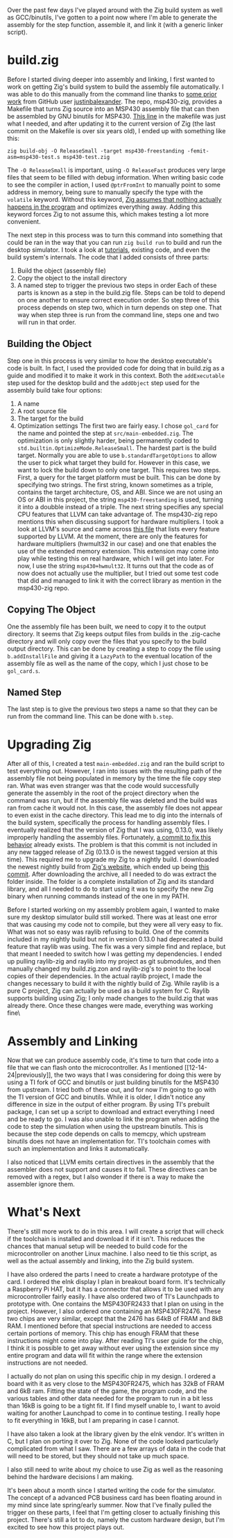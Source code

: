 Over the past few days I've played around with the Zig build system as well as GCC/binutils, I've gotten to a point now where I'm able to generate the assembly for the step function, assemble it, and link it (with a generic linker script).

# build.zig
Before I started diving deeper into assembly and linking, I first wanted to work on getting Zig's build system to build the assembly file automatically. I was able to do this manually from the command line thanks to [some prior work](https://github.com/justinbalexander/msp430-zig) from GitHub user [justinbalexander](https://github.com/justinbalexander). The repo, msp430-zig, provides a Makefile that turns Zig source into an MSP430 assembly file that can then be assembled by GNU binutils for MSP430. [This line](https://github.com/justinbalexander/msp430-zig/blob/003280c5cf6ae6f8a22a13c383dc4e0947056436/Makefile#L11) in the makefile was just what I needed, and after updating it to the current version of Zig (the last commit on the Makefile is over six years old), I ended up with something like this:
```
zig build-obj -O ReleaseSmall -target msp430-freestanding -femit-asm=msp430-test.s msp430-test.zig
```
The `-O ReleaseSmall` is important, using `-O ReleaseFast` produces very large files that seem to be filled with debug information. When writing basic code to see the compiler in action, I used `@ptrFromInt` to manually point to some address in memory, being sure to manually specify the type with the `volatile` keyword. Without this keyword, [Zig assumes that nothing actually happens in the program](https://ziglang.org/documentation/master/#volatile) and optimizes everything away. Adding this keyword forces Zig to not assume this, which makes testing a lot more convenient.

The next step in this process was to turn this command into something that could be ran in the way that you can run `zig build run` to build and run the desktop simulator. I took a look at [tutorials](https://zig.news/xq/zig-build-explained-part-1-59lf), existing code, and even the build system's internals. The code that I added consists of three parts:
1. Build the object (assembly file)
2. Copy the object to the install directory
3. A named step to trigger the previous two steps in order
Each of these parts is known as a step in the build.zig file. Steps can be told to depend on one another to ensure correct execution order. So step three of this process depends on step two, which in turn depends on step one. That way when step three is run from the command line, steps one and two will run in that order.
## Building the Object
Step one in this process is very similar to how the desktop executable's code is built. In fact, I used the provided code for doing that in build.zig as a guide and modified it to make it work in this context. Both the `addExecutable` step used for the desktop build and the `addObject` step used for the assembly build take four options:
1. A name
2. A root source file
3. The target for the build
4. Optimization settings
The first two are fairly easy. I chose `gol_card` for the name and pointed the step at `src/main-embedded.zig`. The optimization is only slightly harder, being permanently coded to `std.builtin.OptimizeMode.ReleaseSmall`. The hardest part is the build target. Normally you are able to use `b.standardTargetOptions` to allow the user to pick what target they build for. However in this case, we want to lock the build down to only one target. This requires two steps. First, a query for the target platform must be built. This can be done by specifying two strings. The first string, known sometimes as a triple, contains the target architecture, OS, and ABI. Since we are not using an OS or ABI in this project, the string `msp430-freestanding` is used, turning it into a doubble instead of a triple. The next string specifies any special CPU features that LLVM can take advantage of. The msp430-zig repo mentions this when discussing support for hardware multipliers. I took a look at LLVM's source and came across [this file](https://github.com/llvm/llvm-project/blob/99dddef340e566e9d303010f1219f7d7d6d37a11/llvm/lib/Target/MSP430/MSP430.td#L4) that lists every feature supported by LLVM. At the moment, there are only the features for hardware multipliers (hwmult32 in our case) and one that enables the use of the extended memory extension. This extension may come into play while testing this on real hardware, which I will get into later. For now, I use the string `msp430+hwmult32`. It turns out that the code as of now does not actually use the multiplier, but I tried out some test code that did and managed to link it with the correct library as mention in the msp430-zig repo.

## Copying The Object
One the assembly file has been built, we need to copy it to the output directory. It seems that Zig keeps output files from builds in the .zig-cache directory and will only copy over the files that you specify to the build output directory. This can be done by creating a step to copy the file using `b.addInstallFile` and giving it a `LazyPath` to the eventual location of the assembly file as well as the name of the copy, which I just chose to be `gol_card.s`.

## Named Step
The last step is to give the previous two steps a name so that they can be run from the command line. This can be done with `b.step`.

# Upgrading Zig
After all of this, I created a test `main-embedded.zig` and ran the build script to test everything out. However, I ran into issues with the resulting path of the assembly file not being populated in memory by the time the file copy step ran. What was even stranger was that the code would successfully generate the assembly in the root of the project directory when the command was run, but if the assembly file was deleted and the build was ran from cache it would not. In this case, the assembly file does not appear to even exist in the cache directory. This lead me to dig into the internals of the build system, specifically the process for handling assembly files. I eventually realized that the version of Zig that I was using, 0.13.0, was likely improperly handling the assembly files. Fortunately, [a commit to fix this behavior](https://github.com/ziglang/zig/commit/43f73af3595c3174b8e67e9f2792c3774f2192e9) already exists. The problem is that this commit is not included in any new tagged release of Zig (0.13.0 is the newest tagged version at this time). This required me to upgrade my Zig to a nightly build. I downloaded the newest nightly build from [Zig's website](https://ziglang.org/download/), which ended up being [this commit](https://github.com/ziglang/zig/commit/f857bf72e2239718bbbe4cba08d6961ad77fc69a). After downloading the archive, all I needed to do was extract the folder inside. The folder is a complete installation of Zig and its standard library, and all I needed to do to start using it was to specify the new Zig binary when running commands instead of the one in my PATH.

Before I started working on my assembly problem again, I wanted to make sure my desktop simulator build still worked. There was at least one error that was causing my code not to compile, but they were all very easy to fix. What was not so easy was raylib refusing to build. One of the commits included in my nightly build but not in version 0.13.0 had deprecated a build feature that raylib was using. The fix was a very simple find and replace, but that meant I needed to switch how I was getting my dependencies. I ended up pulling raylib-zig and raylib into my project as git submodules, and then manually changed my build.zig.zon and raylib-zig's to point to the local copies of their dependencies. In the actual raylib project, I made the changes necessary to build it with the nightly build of Zig. While raylib is a pure C project, Zig can actually be used as a build system for C. Raylib supports building using Zig; I only made changes to the build.zig that was already there. Once these changes were made, everything was working fine\

# Assembly and Linking
Now that we can produce assembly code, it's time to turn that code into a file that we can flash onto the microcontroller. As I mentioned [[12-14-24|previously]], the two ways that I was considering for doing this were by using a TI fork of GCC and binutils or just building binutils for the MSP430 from upstream. I tried both of these out, and for now I'm going to go with the TI version of GCC and binutils. While it is older, I didn't notice any difference in size in the output of either program. By using TI's prebuilt package, I can set up a script to download and extract everything I need and be ready to go. I was also unable to link the program when adding the code to step the simulation when using the upstream binutils. This is because the step code depends on calls to memcpy, which upstream binutils does not have an implementation for. TI's toolchain comes with such an implementation and links it automatically.

I also noticed that LLVM emits certain directives in the assembly that the assembler does not support and causes it to fail. These directives can be removed with a regex, but I also wonder if there is a way to make the assembler ignore them.

# What's Next
There's still more work to do in this area. I will create a script that will check if the toolchain is installed and download it if it isn't. This reduces the chances that manual setup will be needed to build code for the microcontroller on another Linux machine. I also need to tie this script, as well as the actual assembly and linking, into the Zig build system.

I have also ordered the parts I need to create a hardware prototype of the card. I ordered the eInk display I plan in breakout board form. It's technically a Raspberry Pi HAT, but it has a connector that allows it to be used with any microcontroller fairly easily. I have also ordered two of TI's Launchpads to prototype with. One contains the MSP430FR2433 that I plan on using in the project. However, I also ordered one containing an MSP430FR2476. These two chips are very similar, except that the 2476 has 64kB of FRAM and 8kB RAM. I mentioned before that special instructions are needed to access certain portions of memory. This chip has enough FRAM that these instructions might come into play. After reading TI's user guide for the chip, I think it is possible to get away without ever using the extension since my entire program and data will fit within the range where the extension instructions are not needed.

I actually do not plan on using this specific chip in my design. I ordered a board with it as very close to the MSP430FR2475, which has 32kB of FRAM and 6kB ram. Fitting the state of the game, the program code, and the various tables and other data needed for the program to run in a bit less than 16kB is going to be a tight fit. If I find myself unable to, I want to avoid waiting for another Launchpad to come in to continue testing. I really hope to fit everything in 16kB, but I am preparing in case I cannot.

I have also taken a look at the library given by the eInk vendor. It's written in C, but I plan on porting it over to Zig. None of the code looked particularly complicated from what I saw. There are a few arrays of data in the code that will need to be stored, but they should not take up much space.

I also still need to write about my choice to use Zig as well as the reasoning behind the hardware decisions I am making.

It's been about a month since I started writing the code for the simulator. The concept of a advanced PCB business card has been floating around in my mind since late spring/early summer. Now that I've finally pulled the trigger on these parts, I feel that I'm getting closer to actually finishing this project. There's still a lot to do, namely the custom hardware design, but I'm excited to see how this project plays out.